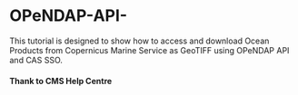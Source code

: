 # OPeNDAP-API-

This tutorial is designed to show how to access and download Ocean Products from Copernicus Marine Service as GeoTIFF using OPeNDAP API and CAS SSO. 

#### Thank to CMS Help Centre ###
